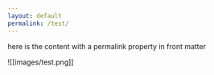 ```yaml
---
layout: default
permalink: /test/
---
```


here is the content with a permalink property in front matter

![[images/test.png]]



